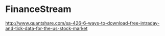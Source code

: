 # FinanceStream

http://www.quantshare.com/sa-426-6-ways-to-download-free-intraday-and-tick-data-for-the-us-stock-market


